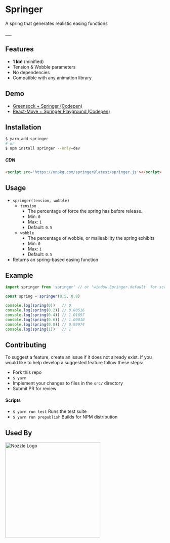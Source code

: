 # Springer
A spring that generates realistic easing functions

<a href="https://travis-ci.org/tannerlinsley/springer" target="\_parent">
  <img alt="" src="https://travis-ci.org/tannerlinsley/springer.svg?branch=master" />
</a>
<a href="https://npmjs.com/package/springer" target="\_parent">
  <img alt="" src="https://img.shields.io/npm/dm/springer.svg" />
</a>
<a href="https://react-chat-signup.herokuapp.com/" target="\_parent">
  <img alt="" src="https://img.shields.io/badge/slack-react--chat-blue.svg" />
</a>
<a href="https://github.com/tannerlinsley/springer" target="\_parent">
  <img alt="" src="https://img.shields.io/github/stars/tannerlinsley/springer.svg?style=social&label=Star" />
</a>
<a href="https://twitter.com/tannerlinsley" target="\_parent">
  <img alt="" src="https://img.shields.io/twitter/follow/tannerlinsley.svg?style=social&label=Follow" />
</a>
<a href="https://cash.me/$tannerlinsley" target="\_parent">
  <img alt="" src="https://img.shields.io/badge/%24-Donate-brightgreen.svg" />
</a>

## Features

- **1 kb!** (minified)
- Tension & Wobble parameters
- No dependencies
- Compatible with any animation library

## Demo
- [Greensock + Springer (Codepen)](http://codepen.io/tannerlinsley/pen/MmyMEK)
- [React-Move + Springer Playground (Codepen)](http://codepen.io/tannerlinsley/pen/VbayBw?editors=0010)

## Installation
```bash
$ yarn add springer
# or
$ npm install springer --only=dev
```
##### CDN
```html
<script src='https://unpkg.com/springer@latest/springer.js'></script>
```

## Usage
- `springer(tension, wobble)`
  - `tension`
    - The percentage of force the spring has before release.
    - Min: `0`
    - Max: `1`
    - Default: `0.5`
  - `wobble`
    - The percentage of wobble, or malleability the spring exhibits
    - Min: `0`
    - Max: `1`
    - Default: `0.5`
- Returns an spring-based easing function

## Example
```javascript
import springer from 'springer' // or 'window.Springer.default' for script-tag users

const spring = springer(0.5, 0.8)

console.log(spring(0))   // 0
console.log(spring(0.2)) // 0.80516
console.log(spring(0.4)) // 1.01897
console.log(spring(0.6)) // 1.00010
console.log(spring(0.8)) // 0.99974
console.log(spring(1))   // 1
```

## Contributing
To suggest a feature, create an issue if it does not already exist.
If you would like to help develop a suggested feature follow these steps:

- Fork this repo
- `$ yarn`
- Implement your changes to files in the `src/` directory
- Submit PR for review

#### Scripts

- `$ yarn run test` Runs the test suite
- `$ yarn run prepublish` Builds for NPM distribution

## Used By

<a href='https://nozzle.io' target="\_parent">
  <img src='https://nozzle.io/img/logo-blue.png' alt='Nozzle Logo' style='width:300px;'/>
</a>
